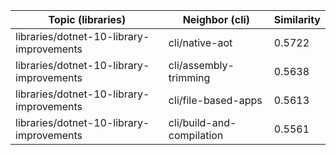 | Topic (libraries) | Neighbor (cli) | Similarity |
|-------------|-------------------|------------|
| libraries/dotnet-10-library-improvements | cli/native-aot | 0.5722 |
| libraries/dotnet-10-library-improvements | cli/assembly-trimming | 0.5638 |
| libraries/dotnet-10-library-improvements | cli/file-based-apps | 0.5613 |
| libraries/dotnet-10-library-improvements | cli/build-and-compilation | 0.5561 |
